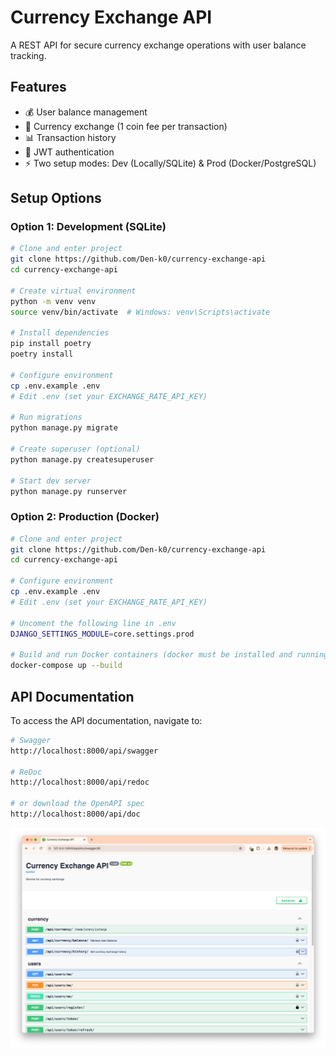 # Currency Exchange API

A REST API for secure currency exchange operations with user balance tracking.

## Features

- 💰 User balance management
- 🔄 Currency exchange (1 coin fee per transaction)
- 📊 Transaction history
- 🔐 JWT authentication
- ⚡ Two setup modes: Dev (Locally/SQLite) & Prod (Docker/PostgreSQL)

## Setup Options

### Option 1: Development (SQLite)
```bash
# Clone and enter project
git clone https://github.com/Den-k0/currency-exchange-api
cd currency-exchange-api

# Create virtual environment
python -m venv venv
source venv/bin/activate  # Windows: venv\Scripts\activate

# Install dependencies
pip install poetry
poetry install

# Configure environment
cp .env.example .env
# Edit .env (set your EXCHANGE_RATE_API_KEY)

# Run migrations
python manage.py migrate

# Create superuser (optional)
python manage.py createsuperuser

# Start dev server
python manage.py runserver
```

### Option 2: Production (Docker)
```bash
# Clone and enter project
git clone https://github.com/Den-k0/currency-exchange-api
cd currency-exchange-api

# Configure environment
cp .env.example .env
# Edit .env (set your EXCHANGE_RATE_API_KEY)

# Uncoment the following line in .env
DJANGO_SETTINGS_MODULE=core.settings.prod

# Build and run Docker containers (docker must be installed and running)
docker-compose up --build
```

## API Documentation

To access the API documentation, navigate to:
```bash
# Swagger
http://localhost:8000/api/swagger

# ReDoc
http://localhost:8000/api/redoc

# or download the OpenAPI spec
http://localhost:8000/api/doc
```

![Swagger Documentation](swagger.png)
